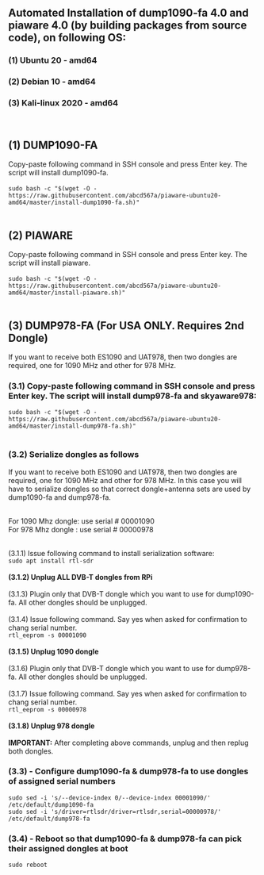 ## Automated Installation of dump1090-fa 4.0 and piaware 4.0 (by building packages from source code), on following OS: </br>

### (1) Ubuntu 20 - amd64 </br>
### (2) Debian 10 - amd64 </br>
### (3) Kali-linux 2020 - amd64 </br>

</br>

## (1) DUMP1090-FA
Copy-paste following command in SSH console and press Enter key. The script will install dump1090-fa. </br></br>
`sudo bash -c "$(wget -O - https://raw.githubusercontent.com/abcd567a/piaware-ubuntu20-amd64/master/install-dump1090-fa.sh)" `</br></br>


## (2) PIAWARE 

Copy-paste following command in SSH console and press Enter key. The script will install piaware. </br></br>
`sudo bash -c "$(wget -O - https://raw.githubusercontent.com/abcd567a/piaware-ubuntu20-amd64/master/install-piaware.sh)" `</br></br>


## (3) DUMP978-FA (For USA ONLY. Requires 2nd Dongle)
If you want to receive both ES1090 and UAT978, then two dongles are required, one for 1090 MHz and other for 978 MHz. </br>
### (3.1) Copy-paste following command in SSH console and press Enter key. The script will install dump978-fa and skyaware978: </br>
`sudo bash -c "$(wget -O - https://raw.githubusercontent.com/abcd567a/piaware-ubuntu20-amd64/master/install-dump978-fa.sh)" `</br></br>

### (3.2) Serialize dongles as follows </br>
If you want to receive both ES1090 and UAT978, then two dongles are required, one for 1090 MHz and other for 978 MHz. In this case you will have to serialize dongles so that correct dongle+antenna sets are used by dump1090-fa and dump978-fa. </br></br>

For 1090 Mhz dongle: use serial # 00001090 </br>
For 978 Mhz dongle : use serial # 00000978 </br></br>


(3.1.1) Issue following command to install serialization software: </br>
`sudo apt install rtl-sdr` </br></br>
**(3.1.2) Unplug ALL DVB-T dongles from RPi** </br></br>
(3.1.3) Plugin only that DVB-T dongle which you want to use for dump1090-fa. All other dongles should be unplugged. </br></br>
(3.1.4) Issue following command. Say yes when asked for confirmation to chang serial number. </br>
`rtl_eeprom -s 00001090` </br></br>
**(3.1.5) Unplug 1090 dongle** </br></br>
(3.1.6) Plugin only that DVB-T dongle which you want to use for dump978-fa. All other dongles should be unplugged. </br></br>
(3.1.7) Issue following command. Say yes when asked for confirmation to chang serial number. </br>
`rtl_eeprom -s 00000978` </br></br>
**(3.1.8) Unplug 978 dongle** </br></br>
**IMPORTANT:** After completing above commands, unplug and then replug both dongles. </br>

### (3.3) - Configure dump1090-fa & dump978-fa to use dongles of assigned serial numbers </br>
```
sudo sed -i 's/--device-index 0/--device-index 00001090/' /etc/default/dump1090-fa   
sudo sed -i 's/driver=rtlsdr/driver=rtlsdr,serial=00000978/' /etc/default/dump978-fa   
```
### (3.4) - Reboot so that dump1090-fa & dump978-fa can pick their assigned dongles at boot </br>

`sudo reboot `   </br>




